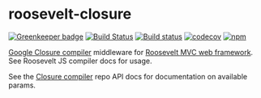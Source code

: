 roosevelt-closure
===
[![Greenkeeper badge](https://badges.greenkeeper.io/rooseveltframework/roosevelt-closure.svg)](https://greenkeeper.io/) [![Build Status](https://travis-ci.org/rooseveltframework/roosevelt-closure.svg?branch=master)](https://travis-ci.org/rooseveltframework/roosevelt-closure) [![Build status](https://ci.appveyor.com/api/projects/status/tc610j6r3ek8fd9e?svg=true)](https://ci.appveyor.com/project/kethinov/roosevelt-closure) [![codecov](https://codecov.io/gh/rooseveltframework/roosevelt-closure/branch/master/graph/badge.svg)](https://codecov.io/gh/rooseveltframework/roosevelt-closure) [![npm](https://img.shields.io/npm/v/roosevelt-closure.svg)](https://www.npmjs.com/package/roosevelt-closure)

[Google Closure compiler](https://developers.google.com/closure/compiler) middleware for [Roosevelt MVC web framework](https://github.com/rooseveltframework/roosevelt). See Roosevelt JS compiler docs for usage.

See the [Closure compiler](https://www.npmjs.com/package/google-closure-compiler-js) repo API docs for documentation on available params.
